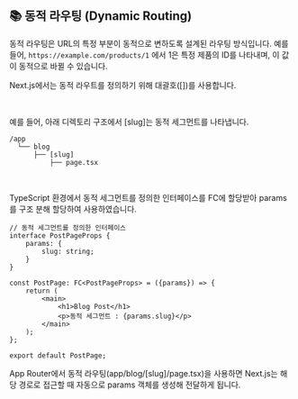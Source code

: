 ## 📚 동적 라우팅 (Dynamic Routing)

동적 라우팅은 URL의 특정 부분이 동적으로 변하도록 설계된 라우팅 방식입니다. 예를 들어, `https://example.com/products/1` 에서 1은 특정 제품의 ID를 나타내며, 이 값이 동적으로 바뀔 수 있습니다.

Next.js에서는 동적 라우트를 정의하기 위해 대괄호([])를 사용합니다.

<br>

예를 들어, 아래 디렉토리 구조에서 [slug]는 동적 세그먼트를 나타냅니다.

```text
/app
  └── blog
      ├── [slug]
          ├── page.tsx

```

<br>

TypeScript 환경에서 동적 세그먼트를 정의한 인터페이스를 FC에 할당받아 params를 구조 분해 할당하여 사용하였습니다.

```tsx
// 동적 세그먼트를 정의한 인터페이스
interface PostPageProps {
    params: {
        slug: string;
    }
}

const PostPage: FC<PostPageProps> = ({params}) => {
    return (
        <main>
            <h1>Blog Post</h1>
            <p>동적 세그먼트 : {params.slug}</p>
        </main>
    );
};

export default PostPage;
```

App Router에서 동적 라우팅(app/blog/[slug]/page.tsx)을 사용하면 Next.js는 해당 경로로 접근할 때 자동으로 params 객체를 생성해 전달하게 됩니다.